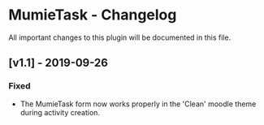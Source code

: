 # MumieTask - Changelog

All important changes to this plugin will be documented in this file.

## [v1.1] - 2019-09-26
### Fixed
- The MumieTask form now works properly in the 'Clean' moodle theme during activity creation.
